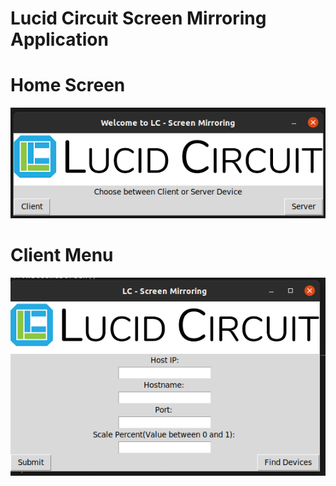# Lucid Circuit Screen Mirroring Application

# Home Screen
<img src = https://github.com/naimulhq/LC-ScreenMirror/blob/main/LCWelcomeScreen.png>


# Client Menu
<img src = https://github.com/naimulhq/LC-ScreenMirror/blob/main/ClientScreen.png>
